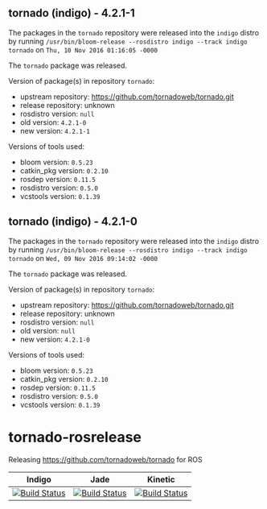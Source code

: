 ## tornado (indigo) - 4.2.1-1

The packages in the `tornado` repository were released into the `indigo` distro by running `/usr/bin/bloom-release --rosdistro indigo --track indigo tornado` on `Thu, 10 Nov 2016 01:16:05 -0000`

The `tornado` package was released.

Version of package(s) in repository `tornado`:

- upstream repository: https://github.com/tornadoweb/tornado.git
- release repository: unknown
- rosdistro version: `null`
- old version: `4.2.1-0`
- new version: `4.2.1-1`

Versions of tools used:

- bloom version: `0.5.23`
- catkin_pkg version: `0.2.10`
- rosdep version: `0.11.5`
- rosdistro version: `0.5.0`
- vcstools version: `0.1.39`


## tornado (indigo) - 4.2.1-0

The packages in the `tornado` repository were released into the `indigo` distro by running `/usr/bin/bloom-release --rosdistro indigo --track indigo tornado` on `Wed, 09 Nov 2016 09:14:02 -0000`

The `tornado` package was released.

Version of package(s) in repository `tornado`:

- upstream repository: https://github.com/tornadoweb/tornado.git
- release repository: unknown
- rosdistro version: `null`
- old version: `null`
- new version: `4.2.1-0`

Versions of tools used:

- bloom version: `0.5.23`
- catkin_pkg version: `0.2.10`
- rosdep version: `0.11.5`
- rosdistro version: `0.5.0`
- vcstools version: `0.1.39`


# tornado-rosrelease
Releasing https://github.com/tornadoweb/tornado for ROS

| Indigo | Jade | Kinetic |
|:------:|:----:|:-------:|
| [![Build Status](https://travis-ci.org/asmodehn/tornado-rosrelease.svg?branch=release%2Findigo%2Ftornado)](https://travis-ci.org/asmodehn/tornado-rosrelease) | [![Build Status](https://travis-ci.org/asmodehn/tornado-rosrelease.svg?branch=release%2Fjade%2Ftornado)](https://travis-ci.org/asmodehn/tornado-rosrelease) | [![Build Status](https://travis-ci.org/asmodehn/tornado-rosrelease.svg?branch=release%2Fkinetic%2Ftornado)](https://travis-ci.org/asmodehn/tornado-rosrelease) |

